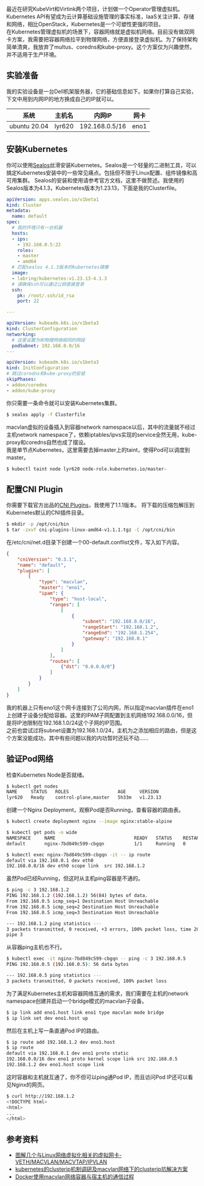 最近在研究KubeVirt和Virtink两个项目，计划做一个Operator管理虚拟机。Kubernetes API有望成为云计算基础设施管理的事实标准，IaaS关注计算、存储和网络，相比OpenStack，Kubernetes是一个可塑性更强的项目。  
在Kubernetes管理虚拟机的场景下，容器网络就是虚拟机网络。目前没有做双网卡方案，我需要把容器网络拉平到物理网络，方便直接登录虚拟机。为了保持架构简单清爽，我放弃了multus、coredns和kube-proxy。这个方案仅为兴趣使然，并不适用于生产环境。

## 实验准备
我的实验设备是一台Dell机架服务器，它的基础信息如下。如果你打算自己实验，下文中用到内网IP的地方换成自己的IP就可以。

|系统|主机名|内网IP|网卡|
|---|---|---|---|
|ubuntu 20.04|lyr620|192.168.0.5/16|eno1|

## 安装Kubernetes
你可以使用[Sealos](​docs.sealos.io/zh-Hans/)丝滑安装Kubernetes。Sealos是一个轻量的二进制工具，可以搞定Kubernetes安装中的一些常见痛点。包括但不限于Linux配置、组件镜像和高可用集群。  Sealos的安装和使用请参考官方文档，这里不做赘述。我使用的Sealos版本为4.1.3，Kubernetes版本为1.23.13，下面是我的Clusterfile。  

```yaml
apiVersion: apps.sealos.io/v1beta1
kind: Cluster
metadata:
  name: default
spec:
  # 我的环境只有一台机器
  hosts:
  - ips:
    - 192.168.0.5:22
    roles:
    - master
    - amd64
  # 匹配sealos 4.1.3版本的kubernetes镜像
  image:
  - labring/kubernetes:v1.23.13-4.1.3
  # 请确保ssh可以通过公钥直接登录
  ssh:
    pk: /root/.ssh/id_rsa
    port: 22

---

apiVersion: kubeadm.k8s.io/v1beta3
kind: ClusterConfiguration
networking:
  # 这里设置为和物理网络相同的网段
  podSubnet: 192.168.0.0/16
---

apiVersion: kubeadm.k8s.io/v1beta3
kind: InitConfiguration
# 跳过coredns和kube-proxy的安装
skipPhases:
- addon/coredns
- addon/kube-proxy
```
你只需要一条命令就可以安装Kubernetes集群。
```bash
$ sealos apply -f Clusterfile
```
macvlan虚拟的设备插入到容器network namespace以后，其中的流量就不经过主机network namespace了，依赖iptables/ipvs实现的service全然无用，kube-proxy和coredns自然也成了摆设。  
我是单节点Kubernetes，这里需要去掉master上的taint，使得Pod可以调度到master。
```bash
$ kubectl taint node lyr620 node-role.kubernetes.io/master-
```

## 配置CNI Plugin
你需要下载官方出品的[CNI Plugins](​github.com/containernetworking/plugins/releases)，我使用了1.1.1版本。
将下载的压缩包解压到Kubernetes默认的CNI插件目录。
```bash
$ mkdir -p /opt/cni/bin
$ tar -zxvf cni-plugins-linux-amd64-v1.1.1.tgz -C /opt/cni/bin
```
在/etc/cni/net.d目录下创建一个00-default.conflist文件，写入如下内容。
```json
{
    "cniVersion": "0.3.1",
    "name": "default",
    "plugins": [
        {
            "type": "macvlan",
            "master": "eno1",
            "ipam": {
                "type": "host-local",
                "ranges": [
                    [
                        {
                            "subnet": "192.168.0.0/16",
                            "rangeStart": "192.168.1.2",
                            "rangeEnd": "192.168.1.254",
                            "gateway": "192.168.0.1"
                        }
                    ]
                ],
                "routes": [
                    {"dst": "0.0.0.0/0"}
                ]
            }
        }
    ]
}
```
我的机器上只有eno1这个网卡连接到了公司内网，所以指定macvlan插件在eno1上创建子设备分配给容器。这里的IPAM子网配置到主机网络192.168.0.0/16，但是将IP池限制在192.168.1.0/24这个子网的IP范围。  
之前也尝试过将subnet设置为192.168.1.0/24，主机为之添加相应的路由，但是这个方案没能成功，其中有些问题以我的内功暂时还玩不动......

## 验证Pod网络
检查Kubernetes Node是否就绪。
```bash
$ kubectl get nodes
NAME     STATUS   ROLES                  AGE     VERSION
lyr620   Ready    control-plane,master   5h33m   v1.23.13
```
创建一个Nginx Deployment，观察Pod是否Running，查看容器的路由表。
```bash
$ kubectl create deployment nginx --image nginx:stable-alpine

$ kubectl get pods -o wide
NAMESPACE     NAME                             READY   STATUS    RESTARTS   AGE    IP   
default       nginx-7bd849c599-cbgqn           1/1     Running   0          5s     192.168.1.2

$ kubectl exec nginx-7bd849c599-cbgqn -it -- ip route
default via 192.168.0.1 dev eth0
192.168.0.0/16 dev eth0 scope link  src 192.168.1.2
```
虽然Pod已经Running，但这时从主机ping容器是不通的。
```bash
$ ping -c 3 192.168.1.2
PING 192.168.1.2 (192.168.1.2) 56(84) bytes of data.
From 192.168.0.5 icmp_seq=1 Destination Host Unreachable
From 192.168.0.5 icmp_seq=2 Destination Host Unreachable
From 192.168.0.5 icmp_seq=3 Destination Host Unreachable

--- 192.168.1.2 ping statistics ---
3 packets transmitted, 0 received, +3 errors, 100% packet loss, time 2027ms
pipe 3
```
从容器ping主机也不行。
```bash
$ kubectl exec -it nginx-7bd849c599-cbgqn -- ping -c 3 192.168.0.5
PING 192.168.0.5 (192.168.0.5): 56 data bytes

--- 192.168.0.5 ping statistics ---
3 packets transmitted, 0 packets received, 100% packet loss
```
为了满足Kubernetes主机和容器网络互通的需求，我们需要在主机的network namespace创建并启动一个bridge模式的macvlan子设备。
```bash
$ ip link add eno1.host link eno1 type macvlan mode bridge
$ ip link set dev eno1.host up
```
然后在主机上写一条直通Pod IP的路由。
```bash
$ ip route add 192.168.1.2 dev eno1.host
$ ip route
default via 192.168.0.1 dev eno1 proto static
192.168.0.0/16 dev eno1 proto kernel scope link src 192.168.0.5
192.168.1.2 dev eno1.host scope link
```
这时容器和主机就互通了，你不但可以ping通Pod IP，而且访问Pod IP还可以看见Nginx的网页。
```bash
$ curl http://192.168.1.2
<!DOCTYPE html>
<html>
...
</html>
```

## 参考资料
+ [图解几个与Linux网络虚拟化相关的虚拟网卡-VETH/MACVLAN/MACVTAP/IPVLAN](https://blog.csdn.net/dog250/article/details/45788279)  
+ [kubernetes的clusterip机制调研及macvlan网络下的clusterip坑解决方案](https://zhuanlan.zhihu.com/p/67384482)
+ [Docker使用macvlan网络容器与宿主机的通信过程](https://smalloutcome.com/2021/07/18/Docker-%E4%BD%BF%E7%94%A8-macvlan-%E7%BD%91%E7%BB%9C%E5%AE%B9%E5%99%A8%E4%B8%8E%E5%AE%BF%E4%B8%BB%E6%9C%BA%E7%9A%84%E9%80%9A%E4%BF%A1%E8%BF%87%E7%A8%8B/)
